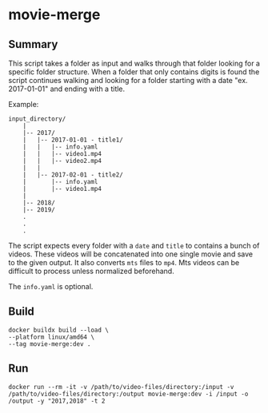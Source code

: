 # movie-merge

## Summary

This script takes a folder as input and walks through that folder looking for a specific folder structure. When a folder that only contains digits is found the script continues walking and looking for a folder starting with a date "ex. 2017-01-01" and ending with a title.

Example:

```ascii
input_directory/
    |
    |-- 2017/
    |   |-- 2017-01-01 - title1/
    |   |   |-- info.yaml
    |   |   |-- video1.mp4
    |   |   |-- video2.mp4
    |   |
    |   |-- 2017-02-01 - title2/
    |       |-- info.yaml
    |       |-- video1.mp4
    |
    |-- 2018/
    |-- 2019/
    .
    .
    .
```

The script expects every folder with a `date` and `title` to contains a bunch of videos. These videos will be concatenated into one single movie and save to the given output.
It also converts `mts` files to `mp4`. Mts videos can be difficult to process unless normalized beforehand.

The `info.yaml` is optional.

## Build

```shell
docker buildx build --load \
--platform linux/amd64 \
--tag movie-merge:dev .
```

## Run

```shell
docker run --rm -it -v /path/to/video-files/directory:/input -v /path/to/video-files/directory:/output movie-merge:dev -i /input -o /output -y "2017,2018" -t 2
```
